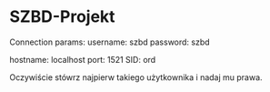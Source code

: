 # SZBD-Projekt

Connection params:
username: szbd
password: szbd

hostname: localhost
port: 1521
SID: ord

Oczywiście stówrz najpierw takiego użytkownika i nadaj mu prawa.